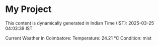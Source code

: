 # My Project

This content is dynamically generated in Indian Time (IST): 2025-03-25 04:03:39 IST


Current Weather in Coimbatore:
Temperature: 24.21 °C
Condition: mist
